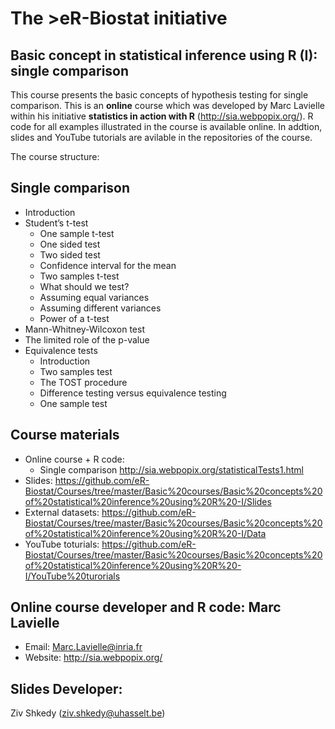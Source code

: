 # The >eR-Biostat initiative
## Basic concept in statistical inference using R (I): single comparison

This course presents the basic concepts of  hypothesis testing for single comparison. 
This is an **online** course which was developed by Marc Lavielle within his initiative **statistics in action with R** (http://sia.webpopix.org/).  R code for all examples illustrated in the course is available online. In addtion, slides and YouTube tutorials are avilable in the repositories of the course.

The course structure:

## Single comparison
* Introduction
* Student’s t-test
  + One sample t-test
  + One sided test
  + Two sided test
  + Confidence interval for the mean
  + Two samples t-test
  + What should we test?
  + Assuming equal variances
  + Assuming different variances
  + Power of a t-test
*  Mann-Whitney-Wilcoxon test
* The limited role of the p-value
* Equivalence tests
  + Introduction
  + Two samples test
  + The TOST procedure
  + Difference testing versus equivalence testing
  + One sample test

## Course materials
* Online course + R code:
  + Single comparison http://sia.webpopix.org/statisticalTests1.html
* Slides: https://github.com/eR-Biostat/Courses/tree/master/Basic%20courses/Basic%20concepts%20of%20statistical%20inference%20using%20R%20-I/Slides
* External datasets: https://github.com/eR-Biostat/Courses/tree/master/Basic%20courses/Basic%20concepts%20of%20statistical%20inference%20using%20R%20-I/Data
* YouTube toturials: https://github.com/eR-Biostat/Courses/tree/master/Basic%20courses/Basic%20concepts%20of%20statistical%20inference%20using%20R%20-I/YouTube%20turorials

## Online course developer and R code: Marc Lavielle 
* Email: Marc.Lavielle@inria.fr
* Website: http://sia.webpopix.org/ 

 ## Slides Developer: 
 Ziv Shkedy (ziv.shkedy@uhasselt.be)
